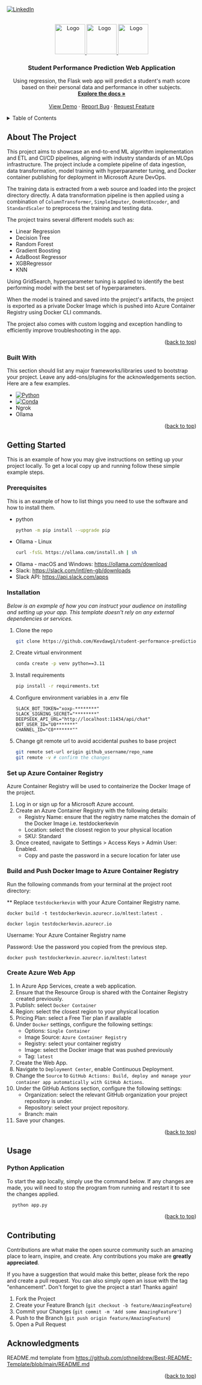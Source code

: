 <!-- Improved compatibility of back to top link: See: https://github.com/othneildrew/Best-README-Template/pull/73 -->
<a id="readme-top"></a>
<!--
*** Thanks for checking out the Best-README-Template. If you have a suggestion
*** that would make this better, please fork the repo and create a pull request
*** or simply open an issue with the tag "enhancement".
*** Don't forget to give the project a star!
*** Thanks again! Now go create something AMAZING! :D
-->



<!-- PROJECT SHIELDS -->
<!--
*** I'm using markdown "reference style" links for readability.
*** Reference links are enclosed in brackets [ ] instead of parentheses ( ).
*** See the bottom of this document for the declaration of the reference variables
*** for contributors-url, forks-url, etc. This is an optional, concise syntax you may use.
*** https://www.markdownguide.org/basic-syntax/#reference-style-links
-->

[![LinkedIn][linkedin-shield]][linkedin-url]



<!-- PROJECT LOGO -->
<br />
<div align="center">
  <a href="https://github.com/Kevdawg1/student-performance-prediction">
    <img src="https://seeklogo.com/images/P/pandas-logo-776F6D45BB-seeklogo.com.png" alt="Logo" width="80" height="80">
    <img src="https://encrypted-tbn0.gstatic.com/images?q=tbn:ANd9GcSJl4fp0SkQbTPU5ZxVl6AKWYuKCwM0gIhNtQ&s" alt="Logo" width="80" height="80">
    <img src="https://upload.wikimedia.org/wikipedia/commons/thumb/f/fa/Microsoft_Azure.svg/1200px-Microsoft_Azure.svg.png" alt="Logo" width="80" height="80">
  </a>

  <h3 align="center">Student Performance Prediction Web Application</h3>

  <p align="center">
    Using regression, the Flask web app will predict a student's math score based on their personal data and performance in other subjects.
    <br />
    <a href="https://github.com/Kevdawg1/student-performance-prediction"><strong>Explore the docs »</strong></a>
    <br />
    <br />
    <a href="https://github.com/Kevdawg1/student-performance-prediction">View Demo</a>
    &middot;
    <a href="https://github.com/Kevdawg1/student-performance-prediction/issues/new?template=bug_report.md">Report Bug</a>
    &middot;
    <a href="https://github.com/Kevdawg1/student-performance-prediction/issues/new?template=feature_request.md">Request Feature</a>
  </p>
</div>



<!-- TABLE OF CONTENTS -->
<details>
  <summary>Table of Contents</summary>
  <ol>
    <li>
      <a href="#about-the-project">About The Project</a>
      <ul>
        <li><a href="#built-with">Built With</a></li>
      </ul>
    </li>
    <li>
      <a href="#getting-started">Getting Started</a>
      <ul>
        <li><a href="#prerequisites">Prerequisites</a></li>
        <li><a href="#installation">Installation</a></li>
      </ul>
    </li>
    <li><a href="#usage">Usage</a></li>
    <li><a href="#roadmap">Roadmap</a></li>
    <li><a href="#contributing">Contributing</a></li>
    <li><a href="#license">License</a></li>
    <li><a href="#contact">Contact</a></li>
    <li><a href="#acknowledgments">Acknowledgments</a></li>
  </ol>
</details>



<!-- ABOUT THE PROJECT -->
## About The Project

This project aims to showcase an end-to-end ML algorithm implementation and ETL and CI/CD pipelines, aligning with industry standards of an MLOps infrastructure. The project include a complete pipeline of data ingestion, data transformation, model training with hyperparameter tuning, and Docker container publishing for deployment in Microsoft Azure DevOps. 

The training data is extracted from a web source and loaded into the project directory directly. A data transformation pipeline is then applied using a combination of `ColumnTransformer`, `SimpleImputer`, `OneHotEncoder`, and `StandardScaler` to preprocess the training and testing data. 

The project trains several different models such as: 

* Linear Regression
* Decision Tree
* Random Forest
* Gradient Boosting
* AdaBoost Regressor
* XGBRegressor
* KNN

Using GridSearch, hyperparameter tuning is applied to identify the best performing model with the best set of hyperparameters. 

When the model is trained and saved into the project's artifacts, the project is exported as a private Docker Image which is pushed into Azure Container Registry using Docker CLI commands. 

The project also comes with custom logging and exception handling to efficiently improve troubleshooting in the app. 

<p align="right">(<a href="#readme-top">back to top</a>)</p>



### Built With

This section should list any major frameworks/libraries used to bootstrap your project. Leave any add-ons/plugins for the acknowledgements section. Here are a few examples.

* [![Python][Python]][Python]
* [![Conda][Conda]][Conda]
* Ngrok
* Ollama

<p align="right">(<a href="#readme-top">back to top</a>)</p>



<!-- GETTING STARTED -->
## Getting Started

This is an example of how you may give instructions on setting up your project locally.
To get a local copy up and running follow these simple example steps.

### Prerequisites

This is an example of how to list things you need to use the software and how to install them.
* python
  ```sh
  python -m pip install --upgrade pip
  ```
* Ollama - Linux
  ```sh
  curl -fsSL https://ollama.com/install.sh | sh
  ```
* Ollama - macOS and Windows: https://ollama.com/download
* Slack: https://slack.com/intl/en-gb/downloads
* Slack API: https://api.slack.com/apps

### Installation

_Below is an example of how you can instruct your audience on installing and setting up your app. This template doesn't rely on any external dependencies or services._

1. Clone the repo
   ```sh
   git clone https://github.com/Kevdawg1/student-performance-prediction.git
   ```
2. Create virtual environment
   ```sh
   conda create -p venv python==3.11
   ```
3. Install requirements
   ```sh
   pip install -r requirements.txt
   ```
4. Configure environment variables in a .env file
   ```
   SLACK_BOT_TOKEN="xoxp-********"
   SLACK_SIGNING_SECRET="********"
   DEEPSEEK_API_URL="http://localhost:11434/api/chat"
   BOT_USER_ID="U0*******"
   CHANNEL_ID="C0*******""
   ```
5. Change git remote url to avoid accidental pushes to base project
   ```sh
   git remote set-url origin github_username/repo_name
   git remote -v # confirm the changes
   ```

### Set up Azure Container Registry

Azure Container Registry will be used to containerize the Docker Image of the project. 

1. Log in or sign up for a Microsoft Azure account.
2. Create an Azure Container Registry with the following details:
    * Registry Name: ensure that the registry name matches the domain of the Docker Image i.e. testdockerkevin
    * Location: select the closest region to your physical location
    * SKU: Standard
3. Once created, navigate to Settings > Access Keys > Admin User: Enabled.
    * Copy and paste the password in a secure location for later use

### Build and Push Docker Image to Azure Container Registry

Run the following commands from your terminal at the project root directory: 

** Replace `testdockerkevin` with your Azure Container Registry name.

```
docker build -t testdockerkevin.azurecr.io/mltest:latest .
```
```
docker login testdockerkevin.azurecr.io
```

Username: Your Azure Container Registry name

Password: Use the password you copied from the previous step. 

```
docker push testdockerkevin.azurecr.io/mltest:latest
```

### Create Azure Web App

1. In Azure App Services, create a web application. 
2. Ensure that the Resource Group is shared with the Container Registry created previously. 
3. Publish: select `Docker Container`
4. Region: select the closest region to your physical location
5. Pricing Plan: select a Free Tier plan if available
6. Under `Docker` settings, configure the following settings: 
    * Options: `Single Container`
    * Image Source: `Azure Container Registry`
    * Registry: select your container registry
    * Image: select the Docker image that was pushed previously
    * Tag: `latest`
7. Create the Web App.
8. Navigate to `Deployment Center`, enable Continuous Deployment.
9. Change the `Source` to `GitHub Actions: Build, deploy and manage your container app automatically with GitHub Actions`.
10. Under the GitHub Actions section, configure the following settings: 
    * Organization: select the relevant GitHub organization your project repository is under.
    * Repository: select your project repository.
    * Branch: main
11. Save your changes. 

<p align="right">(<a href="#readme-top">back to top</a>)</p>



<!-- USAGE EXAMPLES -->
## Usage

### Python Application

To start the app locally, simply use the command below. If any changes are made, you will need to stop the program from running and restart it to see the changes applied. 

```sh
  python app.py
```


<p align="right">(<a href="#readme-top">back to top</a>)</p>



<!-- CONTRIBUTING -->
## Contributing

Contributions are what make the open source community such an amazing place to learn, inspire, and create. Any contributions you make are **greatly appreciated**.

If you have a suggestion that would make this better, please fork the repo and create a pull request. You can also simply open an issue with the tag "enhancement".
Don't forget to give the project a star! Thanks again!

1. Fork the Project
2. Create your Feature Branch (`git checkout -b feature/AmazingFeature`)
3. Commit your Changes (`git commit -m 'Add some AmazingFeature'`)
4. Push to the Branch (`git push origin feature/AmazingFeature`)
5. Open a Pull Request



<!-- ACKNOWLEDGMENTS -->
## Acknowledgments

README.md template from https://github.com/othneildrew/Best-README-Template/blob/main/README.md 

<p align="right">(<a href="#readme-top">back to top</a>)</p>



<!-- MARKDOWN LINKS & IMAGES -->
<!-- https://www.markdownguide.org/basic-syntax/#reference-style-links -->
[linkedin-shield]: https://img.shields.io/badge/-LinkedIn-black.svg?style=for-the-badge&logo=linkedin&colorB=555
[linkedin-url]: https://linkedin.com/in/kevin-kam-eng
[Python]: https://img.shields.io/pypi/pyversions/slack_bolt?style=for-the-badge&logo=python
[Python-url]: https://www.python.org/downloads/
[Conda]: https://img.shields.io/conda/d/conda-forge/python?style=for-the-badge&logo=anaconda
[Conda-url]: https://docs.anaconda.com/anaconda/install/
